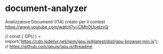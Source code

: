 # document-analyzer
Analizzatore Documenti (ITA) creato per il contest https://www.youtube.com/watch?v=CMhOUoeIzyQ


// const { GPU } = import('https://cdn.jsdelivr.net/npm/gpu.js@latest/dist/gpu-browser.min.js'); // https://github.com/gpujs/gpu.js/#readme
